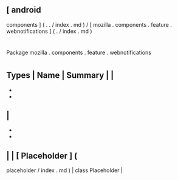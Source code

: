 [
android
-
components
]
(
.
.
/
index
.
md
)
/
[
mozilla
.
components
.
feature
.
webnotifications
]
(
.
/
index
.
md
)
#
#
Package
mozilla
.
components
.
feature
.
webnotifications
#
#
#
Types
|
Name
|
Summary
|
|
-
-
-
|
-
-
-
|
|
[
Placeholder
]
(
-
placeholder
/
index
.
md
)
|
class
Placeholder
|
